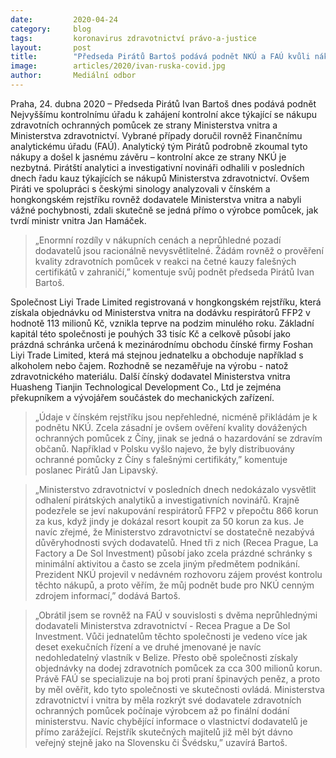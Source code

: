 ```yaml
---
date:         2020-04-24
category:     blog
tags:         koronavirus zdravotnictví právo-a-justice
layout:       post
title:        "Předseda Pirátů Bartoš podává podnět NKÚ a FAÚ kvůli nákupům zdravotních pomůcek ze strany Ministerstva vnitra a Ministerstva zdravotnictví "
image:        articles/2020/ivan-ruska-covid.jpg
author:       Mediální odbor
---
```


 

Praha, 24. dubna 2020 – Předseda Pirátů Ivan Bartoš dnes podává podnět Nejvyššímu kontrolnímu úřadu k zahájení kontrolní akce týkající se nákupu zdravotních ochranných pomůcek ze strany Ministerstva vnitra a Ministerstva zdravotnictví. Vybrané případy doručil rovněž Finančnímu analytickému úřadu (FAÚ). Analytický tým Pirátů podrobně zkoumal tyto nákupy a došel k jasnému závěru – kontrolní akce ze strany NKÚ je nezbytná. Pirátští analytici a investigativní novináři odhalili v posledních dnech řadu kauz týkajících se nákupů Ministerstva zdravotnictví. Ovšem Piráti ve spolupráci s českými sinology analyzovali v čínském a hongkongském rejstříku rovněž dodavatele Ministerstva vnitra a nabyli vážné pochybnosti, zdali skutečně se jedná přímo o výrobce pomůcek, jak tvrdí ministr vnitra Jan Hamáček. 

> „Enormní rozdíly v nákupních cenách a neprůhledné pozadí dodavatelů jsou racionálně nevysvětlitelné. Žádám rovněž o prověření kvality zdravotních pomůcek v reakci na četné kauzy falešných certifikátů v zahraničí,” komentuje svůj podnět předseda Pirátů Ivan Bartoš. 

Společnost Liyi Trade Limited registrovaná v hongkongském rejstříku, která získala objednávku od Ministerstva vnitra na dodávku respirátorů FFP2 v hodnotě 113 milionů Kč, vznikla teprve na podzim minulého roku. Základní kapitál této společnosti je pouhých 33 tisíc Kč a celkově působí jako prázdná schránka určená k mezinárodnímu obchodu čínské firmy Foshan Liyi Trade Limited, která má stejnou jednatelku a obchoduje například s alkoholem nebo čajem. Rozhodně se nezaměřuje na výrobu - natož zdravotnického materiálu. Další čínský dodavatel Ministerstva vnitra Huasheng Tianjin Technological Development Co., Ltd je zejména překupníkem a vývojářem součástek do mechanických zařízení. 

> „Údaje v čínském rejstříku jsou nepřehledné, nicméně přikládám je k podnětu NKÚ. Zcela zásadní je ovšem ověření kvality dovážených ochranných pomůcek z Číny, jinak se jedná o hazardování se zdravím občanů. Například v Polsku vyšlo najevo, že byly distribuovány ochranné pomůcky z Číny s falešnými certifikáty,” komentuje poslanec Pirátů Jan Lipavský.

> „Ministerstvo zdravotnictví v posledních dnech nedokázalo vysvětlit odhalení pirátských analytiků a investigativních novinářů. Krajně podezřele se jeví nakupování respirátorů FFP2 v přepočtu 866 korun za kus, když jindy je dokázal resort koupit za 50 korun za kus. Je navíc zřejmé, že Ministerstvo zdravotnictví se dostatečně nezabývá důvěryhodnosti svých dodavatelů. Hned tři z nich (Recea Prague, La Factory a De Sol Investment) působí jako zcela prázdné schránky s minimální aktivitou a často se zcela jiným předmětem podnikání. Prezident NKÚ projevil v nedávném rozhovoru zájem provést kontrolu těchto nákupů, a proto věřím, že můj podnět bude pro NKÚ cenným zdrojem informací,” dodává Bartoš.


> „Obrátil jsem se rovněž na FAÚ v souvislosti s dvěma neprůhlednými dodavateli Ministerstva zdravotnictví - Recea Prague a De Sol Investment. Vůči jednatelům těchto společnosti je vedeno více jak deset exekučních řízení a ve druhé jmenované je navíc nedohledatelný vlastník v Belize. Přesto obě společnosti získaly objednávky na dodej zdravotních pomůcek za cca 300 milionů korun. Právě FAÚ se specializuje na boj proti praní špinavých peněz, a proto by měl ověřit, kdo tyto společnosti ve skutečnosti ovládá. Ministerstva zdravotnictví i vnitra by měla rozkrýt své dodavatele zdravotních ochranných pomůcek počínaje výrobcem až po finální dodání ministerstvu. Navíc chybějící informace o vlastnictví dodavatelů je přímo zarážející. Rejstřík skutečných majitelů již měl být dávno veřejný stejně jako na Slovensku či Švédsku,” uzavírá Bartoš. 
